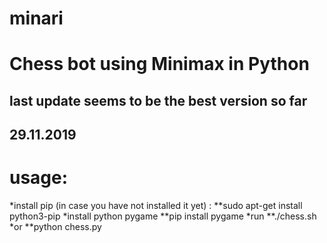 # minari
# Chess bot using Minimax in Python

## last update seems to be the best version so far
## 29.11.2019

# usage:

*install pip (in case you have not installed it yet) :
  **sudo apt-get install python3-pip
*install python pygame
  **pip install pygame
*run 
  **./chess.sh
*or 
  **python chess.py
